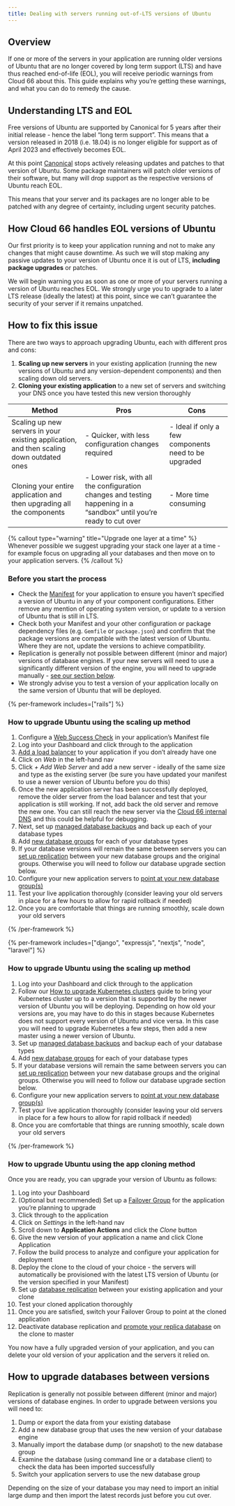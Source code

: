 ```yaml
---
title: Dealing with servers running out-of-LTS versions of Ubuntu
---
```


## Overview

If one or more of the servers in your application are running older versions of Ubuntu that are no longer covered by long term support (LTS) and have thus reached end-of-life (EOL), you will receive periodic warnings from Cloud 66 about this. This guide explains why you’re getting these warnings, and what you can do to remedy the cause.

## Understanding LTS and EOL

Free versions of Ubuntu are supported by Canonical for 5 years after their initial release - hence the label “long term support”. This means that a version released in 2018 (i.e. 18.04) is no longer eligible for support as of April 2023 and effectively becomes EOL.

At this point [Canonical](https://canonical.com/) stops actively releasing updates and patches to that version of Ubuntu. Some package maintainers will patch older versions of their software, but many will drop support as the respective versions of Ubuntu reach EOL.

This means that your server and its packages are no longer able to be patched with any degree of certainty, including urgent security patches. 

## How Cloud 66 handles EOL versions of Ubuntu

Our first priority is to keep your application running and not to make any changes that might cause downtime. As such we will stop making any passive updates to your version of Ubuntu once it is out of LTS, **including package upgrades** or patches. 

We will begin warning you as soon as one or more of your servers running a version of Ubuntu reaches EOL. We strongly urge you to upgrade to a later LTS release (ideally the latest) at this point, since we can’t guarantee the security of your server if it remains unpatched.

## How to fix this issue

There are two ways to approach upgrading Ubuntu, each with different pros and cons:

1. **Scaling up new servers** in your existing application (running the new versions of Ubuntu and any version-dependent components) and then scaling down old servers.
2. **Cloning your existing application** to a new set of servers and switching your DNS once you have tested this new version thoroughly

| Method | Pros | Cons |
| --- | --- | --- |
| Scaling up new servers in your existing application, and then scaling down outdated ones | - Quicker, with less configuration changes required | - Ideal if only a few components need to be upgraded | - You will need to carefully manage servers running different versions of components  |
| Cloning your entire application and then upgrading all the components | - Lower risk, with all the configuration changes and testing happening in a “sandbox” until you’re ready to cut over | - More time consuming  |

{% callout type="warning" title="Upgrade one layer at a time" %}
Whenever possible we suggest upgrading your stack one layer at a time - for example focus on upgrading all your databases and then move on to your application servers.
{% /callout %}

### Before you start the process

- Check the [Manifest](/docs/manifest/building-a-manifest-file) for your application to ensure you haven’t specified a version of Ubuntu in any of your component configurations. Either remove any mention of operating system version, or update to a version of Ubuntu that is still in LTS.
- Check both your Manifest and your other configuration or package dependency files (e.g. `Gemfile` or `package.json`) and confirm that the package versions are compatible with the latest version of Ubuntu. Where they are not, update the versions to achieve compatibility.
- Replication is generally not possible between different (minor and major) versions of database engines. If your new servers will need to use a significantly different version of the engine, you will need to upgrade manually - [see our section below](#how-to-upgrade-databases-between-versions).
- We strongly advise you to test a version of your application locally on the same version of Ubuntu that will be deployed.

{% per-framework includes=["rails"] %}

### How to upgrade Ubuntu using the scaling up method

1. Configure a [Web Success Check](/docs/servers/application-health-checks#configuring-web-success-checks) in your application’s Manifest file
2. Log into your Dashboard and click through to the application 
3. [Add a load balancer](/docs/load-balancers/load-balancer) to your application if you don’t already have one
4. Click on *Web* in the left-hand nav
5. Click *+ Add Web Server* and add a new server - ideally of the same size and type as the existing server (be sure you have updated your manifest to use a newer version of Ubuntu before you do this)
6. Once the new application server has been successfully deployed, remove the older server from the load balancer and test that your application is still working. If not, add back the old server and remove the new one. You can still reach the new server via the [Cloud 66 internal DNS](/docs/networking/configure-dns#browsing-your-app-via-cloud-66-dns) and this could be helpful for debugging.
7. Next, set up [managed database backups](/docs/databases/database-backups) and back up each of your database types
8. Add [new database groups](/docs/databases/attaching-multiple-databases) for each of your database types 
9. If your database versions will remain the same between servers you can [set up replication](/docs/databases/database-replication#how-it-works) between your new database groups and the original groups. Otherwise you will need to follow our database upgrade section below.
10. Configure your new application servers to [point at your new database group(s)](/docs/databases/attaching-multiple-databases#accessing-database-groups-from-an-app) 
11. Test your live application thoroughly (consider leaving your old servers in place for a few hours to allow for rapid rollback if needed)
12. Once you are comfortable that things are running smoothly, scale down your old servers

{% /per-framework %}

{% per-framework includes=["django", "expressjs", "nextjs", "node", "laravel"] %}

### How to upgrade Ubuntu using the scaling up method

1. Log into your Dashboard and click through to the application 
2. Follow our [How to upgrade Kubernetes clusters](/docs/build-and-config/upgrading-cluster#upgrading-your-cluster-without-downtime) guide to bring your Kubernetes cluster up to a version that is supported by the newer version of Ubuntu you will be deploying. Depending on how old your versions are, you may have to do this in stages because Kubernetes does not support every version of Ubuntu and vice versa. In this case you will need to upgrade Kubernetes a few steps, then add a new master using a newer version of Ubuntu. 
3. Set up [managed database backups](/docs/databases/database-backups) and backup each of your database types
4. Add [new database groups](/docs/databases/attaching-multiple-databases) for each of your database types 
5. If your database versions will remain the same between servers you can [set up replication](/docs/databases/database-replication#how-it-works) between your new database groups and the original groups. Otherwise you will need to follow our database upgrade section below.
6. Configure your new application servers to [point at your new database group(s)](/docs/databases/attaching-multiple-databases#accessing-database-groups-from-an-app) 
7. Test your live application thoroughly (consider leaving your old servers in place for a few hours to allow for rapid rollback if needed)
8. Once you are comfortable that things are running smoothly, scale down your old servers

{% /per-framework %}

### How to upgrade Ubuntu using the app cloning method

Once you are ready, you can upgrade your version of Ubuntu as follows:

1. Log into your Dashboard 
2. (Optional but recommended) Set up a [Failover Group](/docs/failover-groups/failover-groups) for the application you’re planning to upgrade
3. Click through to the application
4. Click on *Settings* in the left-hand nav
5. Scroll down to **Application Actions** and click the *Clone* button
6. Give the new version of your application a name and click Clone Application
7. Follow the build process to analyze and configure your application for deployment
8. Deploy the clone to the cloud of your choice - the servers will automatically be provisioned with the latest LTS version of Ubuntu (or the version specified in your Manifest)
9. Set up [database replication](/docs/databases/database-replication#between-applications) between your existing application and your clone
10. Test your cloned application thoroughly 
11. Once you are satisfied, switch your Failover Group to point at the cloned application 
12. Deactivate database replication and [promote your replica database](/docs/toolbelt/toolbelt#databases-promote-replica) on the clone to master

You now have a fully upgraded version of your application, and you can delete your old version of your application and the servers it relied on.

## How to upgrade databases between versions

Replication is generally not possible between different (minor and major) versions of database engines. In order to upgrade between versions you will need to:

1. Dump or export the data from your existing database 
2. Add a new database group that uses the new version of your database engine
3. Manually import the database dump (or snapshot) to the new database group
4. Examine the database (using command line or a database client) to check the data has been imported successfully
5. Switch your application servers to use the new database group

Depending on the size of your database you may need to import an initial large dump and then import the latest records just before you cut over.
